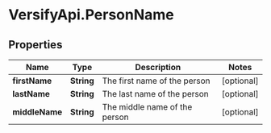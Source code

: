 # VersifyApi.PersonName

## Properties

Name | Type | Description | Notes
------------ | ------------- | ------------- | -------------
**firstName** | **String** | The first name of the person | [optional] 
**lastName** | **String** | The last name of the person | [optional] 
**middleName** | **String** | The middle name of the person | [optional] 


